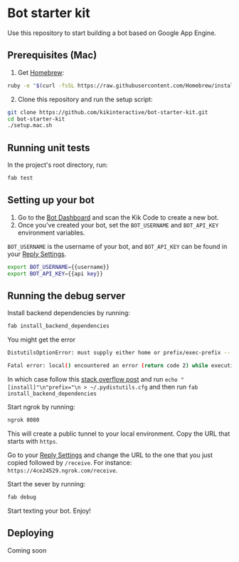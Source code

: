 # Bot starter kit

Use this repository to start building a bot based on Google App Engine.

## Prerequisites (Mac)

1. Get [Homebrew](http://brew.sh/):

```sh
ruby -e "$(curl -fsSL https://raw.githubusercontent.com/Homebrew/install/master/install)"
```

2. Clone this repository and run the setup script:

```sh
git clone https://github.com/kikinteractive/bot-starter-kit.git
cd bot-starter-kit
./setup.mac.sh
```


## Running unit tests

In the project's root directory, run:

```sh
fab test
```

## Setting up your bot

1. Go to the [Bot Dashboard](https://engine.kik.com) and scan the Kik Code to create a new bot.
2. Once you've created your bot, set the `BOT_USERNAME` and `BOT_API_KEY` environment variables.

`BOT_USERNAME` is the username of your bot,
and `BOT_API_KEY` can be found in your [Reply Settings](https://engine.kik.com/#/engine).

```sh
export BOT_USERNAME={{username}}
export BOT_API_KEY={{api key}}
```

## Running the debug server

Install backend dependencies by running:

```sh
fab install_backend_dependencies
```

You might get the error 

```sh
DistutilsOptionError: must supply either home or prefix/exec-prefix -- not both

Fatal error: local() encountered an error (return code 2) while executing 'pip install --upgrade --no-deps --requirement requirements_xlib.txt -t xlib'
```

In which case follow this [stack overflow post](http://stackoverflow.com/questions/24257803/distutilsoptionerror-must-supply-either-home-or-prefix-exec-prefix-not-both) and run `echo "[install]"\n"prefix="\n > ~/.pydistutils.cfg` and then run `fab install_backend_dependencies`

Start ngrok by running:
```sh
ngrok 8080
```
This will create a public tunnel to your local environment. Copy the URL that starts with `https`.

Go to your [Reply Settings](https://engine.kik.com/#/engine) and change the URL to the one that you just copied followed by `/receive`.
For instance: `https://4ce24529.ngrok.com/receive`.

Start the sever by running:

```sh
fab debug
```

Start texting your bot. Enjoy!

## Deploying

Coming soon
